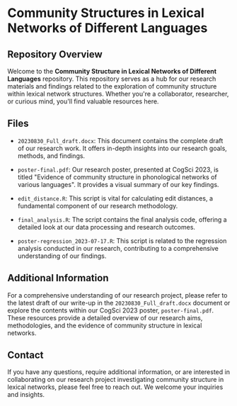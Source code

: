 # Community Structures in Lexical Networks of Different Languages

## Repository Overview

Welcome to the **Community Structure in Lexical Networks of Different Languages** repository. This repository serves as a hub for our research materials and findings related to the exploration of community structure within lexical network structures. Whether you're a collaborator, researcher, or curious mind, you'll find valuable resources here.

## Files

- `20230830_Full_draft.docx`: This document contains the complete draft of our research work. It offers in-depth insights into our research goals, methods, and findings.

- `poster-final.pdf`: Our research poster, presented at CogSci 2023, is titled "Evidence of community structure in phonological networks of various languages". It provides a visual summary of our key findings.

- `edit_distance.R`: This script is vital for calculating edit distances, a fundamental component of our research methodology.

- `final_analysis.R`: The script contains the final analysis code, offering a detailed look at our data processing and research outcomes.

- `poster-regression_2023-07-17.R`: This script is related to the regression analysis conducted in our research, contributing to a comprehensive understanding of our findings.

## Additional Information

For a comprehensive understanding of our research project, please refer to the latest draft of our write-up in the `20230830_Full_draft.docx` document or explore the contents within our CogSci 2023 poster, `poster-final.pdf`. These resources provide a detailed overview of our research aims, methodologies, and the evidence of community structure in lexical networks.

## Contact

If you have any questions, require additional information, or are interested in collaborating on our research project investigating community structure in lexical networks, please feel free to reach out. We welcome your inquiries and insights.

